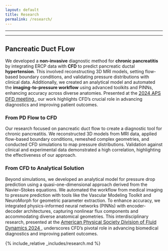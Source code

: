```yaml
---
layout: default
title: Research
permalink: /research/
---
```


---
---


## Pancreatic Duct FLow 
We developed a **non-invasive** diagnostic method for **chronic pancreatitis** by integrating ERCP data with **CFD** to predict pancreatic ductal **hypertension**. This involved reconstructing 3D MRI models, setting flow-based boundary conditions, and validating pressure distributions with clinical data. Additionally, we created an analytical model and automated the **imaging-to-pressure workflow** using advanced toolkits and PINNs, enhancing accuracy across diverse anatomies. Presented at the 
<a 
              href="https://meetings.aps.org/Meeting/DFD24/Session/ZC16.10" 
              target="_blank" 
              style="font-size:15px;"> 
              2024 APS DFD meeting
              </a> 
, our work highlights CFD’s crucial role in advancing diagnostics and improving patient outcomes.

### From PD Flow to CFD

Our research focused on pancreatic duct flow to create a diagnostic tool for chronic pancreatitis. We reconstructed 3D models from MRI data, applied flow-based boundary conditions, remeshed complex geometries, and conducted CFD simulations to map pressure distributions. Validation against clinical and experimental data demonstrated a high correlation, highlighting the effectiveness of our approach.

### From CFD to Analytical Solution

Beyond simulations, we developed an analytical model for pressure drop prediction using a quasi-one-dimensional approach derived from the Navier–Stokes equations. We automated the workflow from medical imaging to pressure prediction with tools like the Vascular Modeling Toolkit and NeuroMorph for geometric parameter extraction. To enhance accuracy, we integrated physics-informed neural networks (PINNs) with encoder-decoder architectures, capturing nonlinear flux components and accommodating diverse anatomical geometries. This interdisciplinary research, presented at the 
<a 
              href="https://meetings.aps.org/Meeting/DFD24/Session/ZC16.10" 
              target="_blank" 
              style="font-size:15px;"> 
              American Physical Society Division of Fluid Dynamics 2024 
              </a> 
              , underscores CFD’s pivotal role in advancing biomedical diagnostics and improving patient outcomes.



{% include_relative _includes/research.md %}
